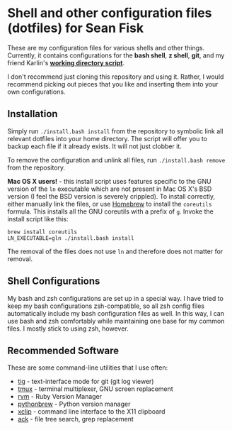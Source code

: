 Shell and other configuration files (dotfiles) for Sean Fisk
============================================================

These are my configuration files for various shells and other things. Currently, it contains configurations for the **bash shell**, **z shell**, **git**, and my friend Karlin's **[working directory script](https://github.com/karlin/working-directory)**.

I don't recommend just cloning this repository and using it. Rather, I would recommend picking out pieces that you like and inserting them into your own configurations.

Installation
------------

Simply run `./install.bash install` from the repository to symbolic link all relevant dotfiles into your home directory. The script will offer you to backup each file if it already exists. It will not just clobber it.

To remove the configuration and unlink all files, run `./install.bash remove` from the repository.

**Mac OS X users!** - this install script uses features specific to the GNU version of the `ln` executable which are not present in Mac OS X's BSD version (I feel the BSD version is severely crippled). To install correctly, either manually link the files, or use [Homebrew](https://github.com/mxcl/homebrew) to install the `coreutils` formula. This installs all the GNU coreutils with a prefix of `g`. Invoke the install script like this:

	brew install coreutils
	LN_EXECUTABLE=gln ./install.bash install
	
The removal of the files does not use `ln` and therefore does not matter for removal.

Shell Configurations
--------------------

My bash and zsh configurations are set up in a special way. I have tried to keep my bash configurations zsh-compatible, so all zsh config files automatically include my bash configuration files as well. In this way, I can use bash and zsh comfortably while maintaining one base for my common files. I mostly stick to using zsh, however.

Recommended Software
--------------------

These are some command-line utilities that I use often:

* [tig](http://jonas.nitro.dk/tig/) - text-interface mode for git (git log viewer)
* [tmux](http://tmux.sourceforge.net/) - terminal multiplexer, GNU screen replacement
* [rvm](http://beginrescueend.com/) - Ruby Version Manager
* [pythonbrew](https://github.com/utahta/pythonbrew) - Python version manager
* [xclip](http://sourceforge.net/projects/xclip/) - command line interface to the X11 clipboard
* [ack](http://betterthangrep.com/) - file tree search, grep replacement
